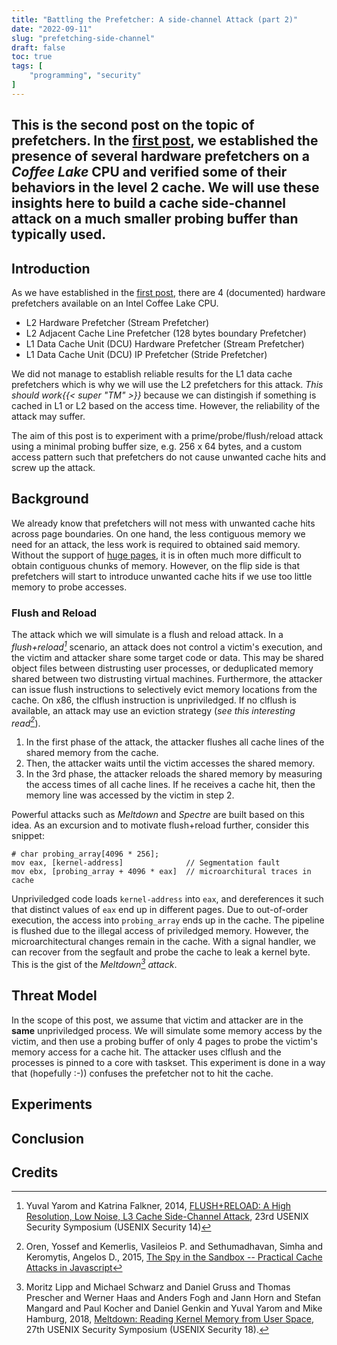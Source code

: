 ```yaml
---
title: "Battling the Prefetcher: A side-channel Attack (part 2)"
date: "2022-09-11"
slug: "prefetching-side-channel"
draft: false
toc: true
tags: [
    "programming", "security"
]
---
```

This is the second post on the topic of prefetchers. In the [first post](), we
established the presence of several hardware prefetchers on a _Coffee Lake_ CPU
and verified some of their behaviors in the level 2 cache. We will use these
insights here to build a cache side-channel attack on a much smaller probing
buffer than typically used. <!--more-->
---

## Introduction
As we have established in the [first post](), there are 4 (documented) hardware
prefetchers available on an Intel Coffee Lake CPU.

- L2 Hardware Prefetcher (Stream Prefetcher)
- L2 Adjacent Cache Line Prefetcher (128 bytes boundary Prefetcher)
- L1 Data Cache Unit (DCU) Hardware Prefetcher (Stream Prefetcher)
- L1 Data Cache Unit (DCU) IP Prefetcher (Stride Prefetcher)

We did not manage to establish reliable results for the L1 data cache
prefetchers which is why we will use the L2 prefetchers for this attack. _This should work{{< super "TM" >}}_ because we can distingish if something is cached in L1 or L2 based
on the access time. However, the reliability of the attack may suffer.

The aim of this post is to experiment with a prime/probe/flush/reload attack
using a minimal probing buffer size, e.g. 256 x 64 bytes, and a custom access
pattern such that prefetchers do not cause unwanted cache hits and screw up the
attack.
   
## Background
We already know that prefetchers will not mess with unwanted cache hits across
page boundaries. On one hand, the less contiguous memory we need for an attack,
the less work is required to obtained said memory. Without the support of [huge
pages](https://www.kernel.org/doc/Documentation/admin-guide/mm/hugetlbpage.rst), it is in often much more difficult to obtain contiguous chunks of memory.
However, on the flip side is that prefetchers will start to introduce unwanted
cache hits if we use too little memory to probe accesses.


### Flush and Reload
The attack which we will simulate is a flush and reload attack. In a
<cite>_flush+reload_[^flushreload]</cite> scenario, an attack does not control a
victim's execution, and the victim and attacker share some target code or data.
This may be shared object files between distrusting user processes, or
deduplicated memory shared between two distrusting virtual machines.
Furthermore, the attacker can issue flush instructions to selectively evict
memory locations from the cache. On x86, the clflush instruction is
unpriviledged. If no clflush is available, an attack may use an eviction
strategy (<cite>see _this interesting read_[^evict]</cite>).

1. In the first phase of the attack, the attacker flushes all cache lines of
   the shared memory from the cache.
2. Then, the attacker waits until the victim accesses the shared memory.
3. In the 3rd phase, the attacker reloads the shared memory by measuring the
   access times of all cache lines. If he receives a cache hit, then the memory
   line was accessed by the victim in step 2.
   
Powerful attacks such as _Meltdown_ and _Spectre_ are built based on this idea. As an excursion and to motivate flush+reload further, consider this snippet:
```
# char probing_array[4096 * 256];
mov eax, [kernel-address]              // Segmentation fault
mov ebx, [probing_array + 4096 * eax]  // microarchitural traces in cache
```

Unpriviledged code loads `kernel-address` into `eax`, and dereferences it such
that distinct values of `eax` end up in different pages. Due to out-of-order
execution, the access into `probing_array` ends up in the cache. The pipeline is
flushed due to the illegal access of priviledged memory. However, the
microarchitectural changes remain in the cache. With a signal handler, we can
recover from the segfault and probe the cache to leak a kernel byte. This is the
gist of the <cite>_Meltdown_[^meltdown] attack</cite>.

[^evict]: Oren, Yossef and Kemerlis, Vasileios P. and Sethumadhavan, Simha and Keromytis, Angelos D., 2015, [The Spy in the Sandbox -- Practical Cache Attacks in Javascript](https://arxiv.org/abs/1502.07373)


[^flushreload]: Yuval Yarom and Katrina Falkner, 2014, [FLUSH+RELOAD: A High Resolution, Low Noise, L3 Cache Side-Channel Attack](https://www.usenix.org/node/184416), 23rd USENIX Security Symposium (USENIX Security 14)

[^meltdown]: Moritz Lipp and Michael Schwarz and Daniel Gruss and Thomas Prescher and Werner Haas and Anders Fogh and Jann Horn and Stefan Mangard and Paul Kocher and Daniel Genkin and Yuval Yarom and Mike Hamburg, 2018, [Meltdown: Reading Kernel Memory from User Space](https://www.usenix.org/conference/usenixsecurity18/presentation/lipp), 27th USENIX Security Symposium (USENIX Security 18).   


## Threat Model
In the scope of this post, we assume that victim and attacker are in the
**same** unpriviledged process. We will simulate some memory access by the
victim, and then use a probing buffer of only 4 pages to probe the victim's
memory access for a cache hit. The attacker uses clflush and the processes is
pinned to a core with taskset. This experiment is done in a way that (hopefully
:-)) confuses the prefetcher not to hit the cache.

## Experiments

## Conclusion

## Credits
